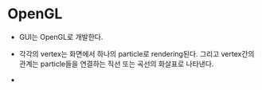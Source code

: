 # OpenGL
- GUI는 OpenGL로 개발한다. 

- 각각의 vertex는 화면에서 하나의 particle로 rendering된다. 그리고 vertex간의 관계는 particle들을 연결하는 직선 또는 곡선의 화살표로 나타낸다. 
- 